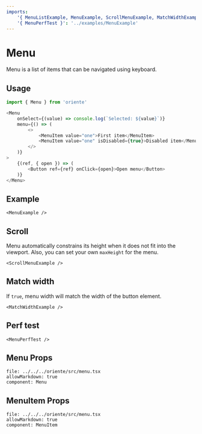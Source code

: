 ```yaml
---
imports:
    '{ MenuListExample, MenuExample, ScrollMenuExample, MatchWidthExample }': '../examples/MenuExample'
    '{ MenuPerfTest }': '../examples/MenuExample'
---
```


# Menu

Menu is a list of items that can be navigated using keyboard.

## Usage

```js
import { Menu } from 'oriente'

<Menu
    onSelect={(value) => console.log(`Selected: ${value}`)}
    menu={() => (
        <>
            <MenuItem value="one">First item</MenuItem>
            <MenuItem value="one" isDisabled={true}>Disabled item</MenuItem>
        </>
    )}
>
    {(ref, { open }) => (
        <Button ref={ref} onClick={open}>Open menu</Button>
    )}
</Menu>
```

## Example

```@render
<MenuExample />
```

## Scroll

Menu automatically constrains its height when it does not fit into the viewport.
Also, you can set your own `maxHeight` for the menu.

```@render
<ScrollMenuExample />
```

## Match width

If `true`, menu width will match the width of the button element.

```@render
<MatchWidthExample />
```

## Perf test

```@render
<MenuPerfTest />
```

## Menu Props

```@propsdoc
file: ../../../oriente/src/menu.tsx
allowMarkdown: true
component: Menu
```

## MenuItem Props

```-@propsdoc
file: ../../../oriente/src/menu.tsx
allowMarkdown: true
component: MenuItem
```
